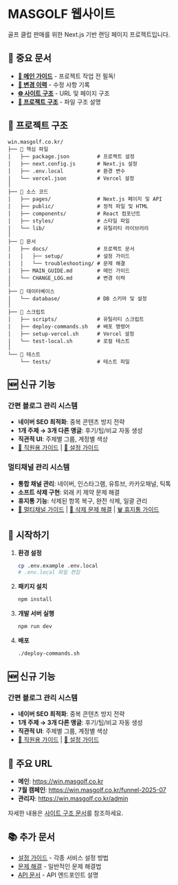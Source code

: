 # MASGOLF 웹사이트

골프 클럽 판매를 위한 Next.js 기반 랜딩 페이지 프로젝트입니다.

## 🚨 중요 문서

- **[📢 메인 가이드](./MAIN_GUIDE.md)** - 프로젝트 작업 전 필독!
- **[📝 변경 이력](./CHANGE_LOG.md)** - 수정 사항 기록
- **[🌐 사이트 구조](./docs/SITE_STRUCTURE.md)** - URL 및 페이지 구조
- **[📁 프로젝트 구조](./docs/PROJECT_STRUCTURE_GUIDE.md)** - 파일 구조 설명

## 📂 프로젝트 구조

```
win.masgolf.co.kr/
├── 📄 핵심 파일
│   ├── package.json         # 프로젝트 설정
│   ├── next.config.js       # Next.js 설정
│   ├── .env.local           # 환경 변수
│   └── vercel.json          # Vercel 설정
│
├── 📁 소스 코드
│   ├── pages/               # Next.js 페이지 및 API
│   ├── public/              # 정적 파일 및 HTML
│   ├── components/          # React 컴포넌트
│   ├── styles/              # 스타일 파일
│   └── lib/                 # 유틸리티 라이브러리
│
├── 📁 문서
│   ├── docs/                # 프로젝트 문서
│   │   ├── setup/           # 설정 가이드
│   │   └── troubleshooting/ # 문제 해결
│   ├── MAIN_GUIDE.md        # 메인 가이드
│   └── CHANGE_LOG.md        # 변경 이력
│
├── 📁 데이터베이스
│   └── database/            # DB 스키마 및 설정
│
├── 📁 스크립트
│   ├── scripts/             # 유틸리티 스크립트
│   ├── deploy-commands.sh   # 배포 명령어
│   ├── setup-vercel.sh      # Vercel 설정
│   └── test-local.sh        # 로컬 테스트
│
└── 📁 테스트
    └── tests/               # 테스트 파일
```

## 🆕 신규 기능

### 간편 블로그 관리 시스템
- **네이버 SEO 최적화**: 중복 콘텐츠 방지 전략
- **1개 주제 → 3개 다른 앵글**: 후기/팁/비교 자동 생성
- **직관적 UI**: 주제별 그룹, 계정별 색상
- [📖 직원용 가이드](./docs/EMPLOYEE_BLOG_GUIDE.md) | [🔧 설정 가이드](./docs/SIMPLE_BLOG_SETUP.md)

### 멀티채널 관리 시스템
- **통합 채널 관리**: 네이버, 인스타그램, 유튜브, 카카오채널, 틱톡
- **소프트 삭제 구현**: 외래 키 제약 문제 해결
- **휴지통 기능**: 삭제된 항목 복구, 완전 삭제, 일괄 관리
- [📖 멀티채널 가이드](./docs/MULTICHANNEL_UPDATE_GUIDE.md) | [🔧 삭제 문제 해결](./docs/MULTICHANNEL_DELETE_ISSUE_GUIDE.md) | [🗑️ 휴지통 가이드](./docs/TRASH_FEATURE_GUIDE.md)

## 🚀 시작하기

1. **환경 설정**
   ```bash
   cp .env.example .env.local
   # .env.local 파일 편집
   ```

2. **패키지 설치**
   ```bash
   npm install
   ```

3. **개발 서버 실행**
   ```bash
   npm run dev
   ```

4. **배포**
   ```bash
   ./deploy-commands.sh
   ```

## 🆕 신규 기능

### 간편 블로그 관리 시스템
- **네이버 SEO 최적화**: 중복 콘텐츠 방지 전략
- **1개 주제 → 3개 다른 앵글**: 후기/팁/비교 자동 생성
- **직관적 UI**: 주제별 그룹, 계정별 색상
- [📖 직원용 가이드](./docs/EMPLOYEE_BLOG_GUIDE.md) | [🔧 설정 가이드](./docs/SIMPLE_BLOG_SETUP.md)

## 🔗 주요 URL

- **메인**: https://win.masgolf.co.kr
- **7월 캠페인**: https://win.masgolf.co.kr/funnel-2025-07
- **관리자**: https://win.masgolf.co.kr/admin

자세한 내용은 [사이트 구조 문서](./docs/SITE_STRUCTURE.md)를 참조하세요.

## 📚 추가 문서

- [설정 가이드](./docs/setup/) - 각종 서비스 설정 방법
- [문제 해결](./docs/troubleshooting/) - 일반적인 문제 해결법
- [API 문서](./pages/api/) - API 엔드포인트 설명
